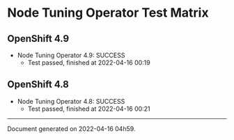 
Node Tuning Operator Test Matrix
================================

OpenShift 4.9
-------------



* Node Tuning Operator 4.9: SUCCESS
  - Test passed, finished at 2022-04-16 00:19






OpenShift 4.8
-------------



* Node Tuning Operator 4.8: SUCCESS
  - Test passed, finished at 2022-04-16 00:21






---
Document generated on 2022-04-16 04h59.
